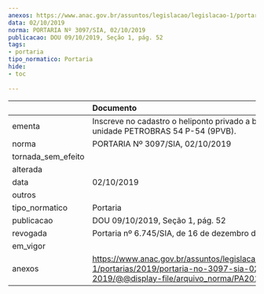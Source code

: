 ```yaml
---
anexos: https://www.anac.gov.br/assuntos/legislacao/legislacao-1/portarias/2019/portaria-no-3097-sia-02-10-2019/@@display-file/arquivo_norma/PA2019-3097.pdf
data: 02/10/2019
norma: PORTARIA Nº 3097/SIA, 02/10/2019
publicacao: DOU 09/10/2019, Seção 1, pág. 52
tags:
- portaria
tipo_normatico: Portaria
hide: 
- toc 
 
---
```


|                    | Documento                                                                                                                                            |
|:-------------------|:-----------------------------------------------------------------------------------------------------------------------------------------------------|
| ementa             | Inscreve no cadastro o heliponto privado a bordo da unidade PETROBRAS 54 P-54 (9PVB).                                                                |
| norma              | PORTARIA Nº 3097/SIA, 02/10/2019                                                                                                                     |
| tornada_sem_efeito |                                                                                                                                                      |
| alterada           |                                                                                                                                                      |
| data               | 02/10/2019                                                                                                                                           |
| outros             |                                                                                                                                                      |
| tipo_normatico     | Portaria                                                                                                                                             |
| publicacao         | DOU 09/10/2019, Seção 1, pág. 52                                                                                                                     |
| revogada           | Portaria nº 6.745/SIA, de 16 de dezembro de 2021.                                                                                                    |
| em_vigor           |                                                                                                                                                      |
| anexos             | https://www.anac.gov.br/assuntos/legislacao/legislacao-1/portarias/2019/portaria-no-3097-sia-02-10-2019/@@display-file/arquivo_norma/PA2019-3097.pdf |
